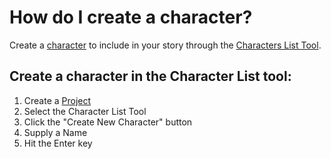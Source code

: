 # How do I create a character?
Create a [character](/What%20is%.../a%20Characters.md) to include in your story through the [Characters List Tool](/What%20is%.../the%20Characters%20List%20Tool.md). 


## Create a character in the Character List tool:
1. Create a [Project](/What%20is%.../a%20Project.md)
2. Select the Character List Tool
3. Click the "Create New Character" button
4. Supply a Name 
5. Hit the Enter key






